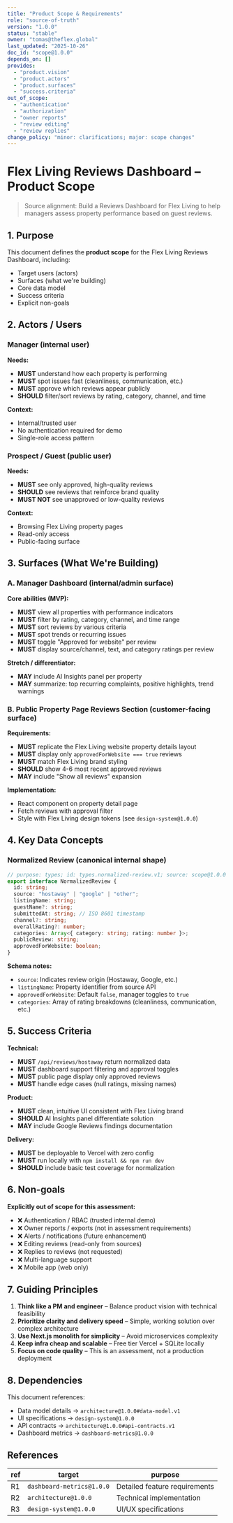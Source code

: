 ```yaml
---
title: "Product Scope & Requirements"
role: "source-of-truth"
version: "1.0.0"
status: "stable"
owner: "tomas@theflex.global"
last_updated: "2025-10-26"
doc_id: "scope@1.0.0"
depends_on: []
provides:
  - "product.vision"
  - "product.actors"
  - "product.surfaces"
  - "success.criteria"
out_of_scope:
  - "authentication"
  - "authorization"
  - "owner reports"
  - "review editing"
  - "review replies"
change_policy: "minor: clarifications; major: scope changes"
---
```


# Flex Living Reviews Dashboard – Product Scope <!-- id:title.v1 -->

> Source alignment: Build a Reviews Dashboard for Flex Living to help managers assess property performance based on guest reviews.

## 1. Purpose <!-- id:purpose.v1 -->

This document defines the **product scope** for the Flex Living Reviews Dashboard, including:
- Target users (actors)
- Surfaces (what we're building)
- Core data model
- Success criteria
- Explicit non-goals

## 2. Actors / Users <!-- id:actors.v1 -->

### Manager (internal user) <!-- id:actors.manager.v1 -->

**Needs:**
- **MUST** understand how each property is performing
- **MUST** spot issues fast (cleanliness, communication, etc.)
- **MUST** approve which reviews appear publicly
- **SHOULD** filter/sort reviews by rating, category, channel, and time

**Context:**
- Internal/trusted user
- No authentication required for demo
- Single-role access pattern

### Prospect / Guest (public user) <!-- id:actors.guest.v1 -->

**Needs:**
- **MUST** see only approved, high-quality reviews
- **SHOULD** see reviews that reinforce brand quality
- **MUST NOT** see unapproved or low-quality reviews

**Context:**
- Browsing Flex Living property pages
- Read-only access
- Public-facing surface

## 3. Surfaces (What We're Building) <!-- id:surfaces.v1 -->

### A. Manager Dashboard (internal/admin surface) <!-- id:surfaces.dashboard.v1 -->

**Core abilities (MVP):**
- **MUST** view all properties with performance indicators
- **MUST** filter by rating, category, channel, and time range
- **MUST** sort reviews by various criteria
- **MUST** spot trends or recurring issues
- **MUST** toggle "Approved for website" per review
- **MUST** display source/channel, text, and category ratings per review

**Stretch / differentiator:**
- **MAY** include AI Insights panel per property
- **MAY** summarize: top recurring complaints, positive highlights, trend warnings

### B. Public Property Page Reviews Section (customer-facing surface) <!-- id:surfaces.public.v1 -->

**Requirements:**
- **MUST** replicate the Flex Living website property details layout
- **MUST** display only `approvedForWebsite === true` reviews
- **MUST** match Flex Living brand styling
- **SHOULD** show 4-6 most recent approved reviews
- **MAY** include "Show all reviews" expansion

**Implementation:**
- React component on property detail page
- Fetch reviews with approval filter
- Style with Flex Living design tokens (see `design-system@1.0.0`)

## 4. Key Data Concepts <!-- id:data-concepts.v1 -->

### Normalized Review (canonical internal shape) <!-- id:data-concepts.normalized-review.v1 -->

```ts
// purpose: types; id: types.normalized-review.v1; source: scope@1.0.0
export interface NormalizedReview {
  id: string;
  source: "hostaway" | "google" | "other";
  listingName: string;
  guestName?: string;
  submittedAt: string; // ISO 8601 timestamp
  channel?: string;
  overallRating?: number;
  categories: Array<{ category: string; rating: number }>;
  publicReview: string;
  approvedForWebsite: boolean;
}
```

**Schema notes:**
- `source`: Indicates review origin (Hostaway, Google, etc.)
- `listingName`: Property identifier from source API
- `approvedForWebsite`: Default `false`, manager toggles to `true`
- `categories`: Array of rating breakdowns (cleanliness, communication, etc.)

## 5. Success Criteria <!-- id:success-criteria.v1 -->

**Technical:**
- **MUST** `/api/reviews/hostaway` return normalized data
- **MUST** dashboard support filtering and approval toggles
- **MUST** public page display only approved reviews
- **MUST** handle edge cases (null ratings, missing names)

**Product:**
- **MUST** clean, intuitive UI consistent with Flex Living brand
- **SHOULD** AI Insights panel differentiate solution
- **MAY** include Google Reviews findings documentation

**Delivery:**
- **MUST** be deployable to Vercel with zero config
- **MUST** run locally with `npm install && npm run dev`
- **SHOULD** include basic test coverage for normalization

## 6. Non-goals <!-- id:non-goals.v1 -->

**Explicitly out of scope for this assessment:**
- ❌ Authentication / RBAC (trusted internal demo)
- ❌ Owner reports / exports (not in assessment requirements)
- ❌ Alerts / notifications (future enhancement)
- ❌ Editing reviews (read-only from sources)
- ❌ Replies to reviews (not requested)
- ❌ Multi-language support
- ❌ Mobile app (web only)

## 7. Guiding Principles <!-- id:principles.v1 -->

1. **Think like a PM and engineer** – Balance product vision with technical feasibility
2. **Prioritize clarity and delivery speed** – Simple, working solution over complex architecture
3. **Use Next.js monolith for simplicity** – Avoid microservices complexity
4. **Keep infra cheap and scalable** – Free tier Vercel + SQLite locally
5. **Focus on code quality** – This is an assessment, not a production deployment

## 8. Dependencies <!-- id:dependencies.v1 -->

This document references:
- Data model details → `architecture@1.0.0#data-model.v1`
- UI specifications → `design-system@1.0.0`
- API contracts → `architecture@1.0.0#api-contracts.v1`
- Dashboard metrics → `dashboard-metrics@1.0.0`

## References <!-- id:references.v1 -->

| ref | target | purpose |
|-----|--------|---------|
| R1 | `dashboard-metrics@1.0.0` | Detailed feature requirements |
| R2 | `architecture@1.0.0` | Technical implementation |
| R3 | `design-system@1.0.0` | UI/UX specifications |

